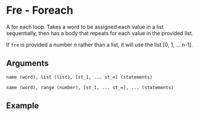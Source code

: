 # Fre - Foreach

A for each loop. Takes a word to be assigned each value in a list sequentially, then has a body that repeats for each value in the provided list.

If `fre` is provided a number *n* rather than a list, it will use the list [0, 1, ... n-1].

## Arguments
```name (word), list (list), [st_1, ... st_∞] (statements)```

```name (word), range (number), [st_1, ... st_∞], ... (statements)```

## Example
<editor :code='`
Foreach Example
by Milo Jacobs and Miss Listerine\n
was value lis 1 2 3..
fre that value
	pri that.
.
`' 
:code-wordier="`
Foreach Example
by Milo Jacobs and Miss Listerine\n
was value a list of 1 2 3?
freedom that i crave, the value of Pride that I share!
`"
output-method='console'></editor>